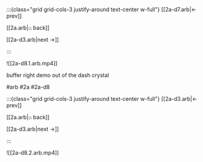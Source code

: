 :::{class="grid grid-cols-3 justify-around text-center w-full"}
[[2a-d7.arb|← prev]]

[[2a.arb|⌂ back]]

[[2a-d3.arb|next →]]

:::

![[2a-d8.1.arb.mp4]]

buffer right demo out of the dash crystal

#arb #2a #2a-d8

:::{class="grid grid-cols-3 justify-around text-center w-full"}
[[2a-d3.arb|← prev]]

[[2a.arb|⌂ back]]

[[2a-d3.arb|next →]]

:::

![[2a-d8.2.arb.mp4]]

